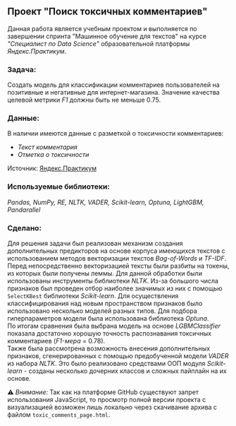 ## Проект "Поиск токсичных комментариев"
Данная работа является учебным проектом и выполняется по завершении спринта "Машинное обучение для текстов"  на курсе _"Специалист по Data Science"_ образовательной платформы _Яндекс.Практикум_.    

### Задача:
Создать модель для классификации комментариев пользователей на позитивные и негативные для интернет-магазина. Значение качества целевой метрики _F1_ должны быть не меньше 0.75. 
### Данные:
В наличии имеются данные с разметкой о токсичности комментариев:  
- _Текст комментария_
- _Отметка о токсичности_

Источник: [Яндекс.Практикум](https://practicum.yandex.ru/data-scientist/)
### Используемые библиотеки:  
*Pandas, NumPy, RE, NLTK, VADER, Scikit-learn, Optuna, LightGBM, Pandarallel*
### Сделано:
Для решения задачи был реализован механизм создания дополнительных предикторов на основе корпуса имеющихся текстов с использованием методов векторизации текстов _Bag-of-Words_ и _TF-IDF_. Перед непосредственно векторизацией тексты были разбиты на токены, из которых были получены леммы. Для данной обработки были использованы инструменты библиотеки _NLTK_. Из-за большого числа признаков был проведен отбор наиболее значимых из них с помощью `SelectKBest` библиотеки _Scikit-learn_. Для осуществления классифицирования над новым пространством признаков было использовано несколько моделей разных типов. Для подбора гиперпараметров модели была использована библиотека _Optuna_.  
По итогам сравнения была выбрана модель на основе _LGBMClassifier_ показала достаточно хорошую точность распознавания токсичных комментариев (_F1-мера_ = 0.78).  
Также была рассмотрена возможность внесения дополнительных признаков, сгенерированных с помощью предобученной модели _VADER_ из набора _NLTK_. Это было реализовано средствами ООП модуля _Scikit-learn_ - созданы несколько дочерних классов и сложных пайплайн на их основе.  

⚠ _Внимание:_ Так как на платформе GitHub существуют запрет использования JavaScript, то просмотр полной версии проекта с визуализацией возможен лишь локально через скачивание архива с файлом `toxic_comments_page.html`.
